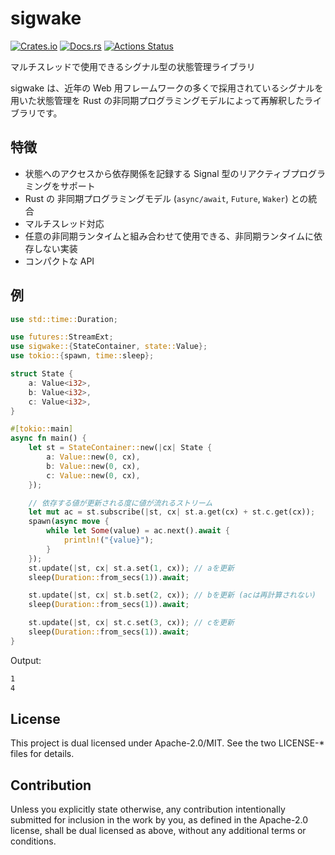 # sigwake

[![Crates.io](https://img.shields.io/crates/v/sigwake.svg)](https://crates.io/crates/sigwake)
[![Docs.rs](https://docs.rs/sigwake/badge.svg)](https://docs.rs/sigwake/)
[![Actions Status](https://github.com/frozenlib/sigwake/workflows/CI/badge.svg)](https://github.com/frozenlib/sigwake/actions)

マルチスレッドで使用できるシグナル型の状態管理ライブラリ

sigwake は、近年の Web 用フレームワークの多くで採用されているシグナルを用いた状態管理を Rust の非同期プログラミングモデルによって再解釈したライブラリです。

## 特徴

- 状態へのアクセスから依存関係を記録する Signal 型のリアクティブプログラミングをサポート
- Rust の 非同期プログラミングモデル (`async/await`, `Future`, `Waker`) との統合
- マルチスレッド対応
- 任意の非同期ランタイムと組み合わせて使用できる、非同期ランタイムに依存しない実装
- コンパクトな API

## 例

```rust
use std::time::Duration;

use futures::StreamExt;
use sigwake::{StateContainer, state::Value};
use tokio::{spawn, time::sleep};

struct State {
    a: Value<i32>,
    b: Value<i32>,
    c: Value<i32>,
}

#[tokio::main]
async fn main() {
    let st = StateContainer::new(|cx| State {
        a: Value::new(0, cx),
        b: Value::new(0, cx),
        c: Value::new(0, cx),
    });

    // 依存する値が更新される度に値が流れるストリーム
    let mut ac = st.subscribe(|st, cx| st.a.get(cx) + st.c.get(cx));
    spawn(async move {
        while let Some(value) = ac.next().await {
            println!("{value}");
        }
    });
    st.update(|st, cx| st.a.set(1, cx)); // aを更新
    sleep(Duration::from_secs(1)).await;

    st.update(|st, cx| st.b.set(2, cx)); // bを更新 (acは再計算されない)
    sleep(Duration::from_secs(1)).await;

    st.update(|st, cx| st.c.set(3, cx)); // cを更新
    sleep(Duration::from_secs(1)).await;
}
```

Output:

```txt
1
4
```

## License

This project is dual licensed under Apache-2.0/MIT. See the two LICENSE-\* files for details.

## Contribution

Unless you explicitly state otherwise, any contribution intentionally submitted for inclusion in the work by you, as defined in the Apache-2.0 license, shall be dual licensed as above, without any additional terms or conditions.
